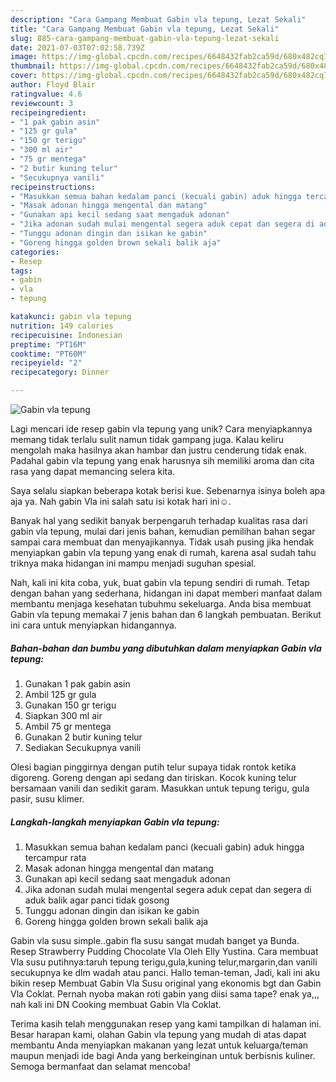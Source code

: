 ```yaml
---
description: "Cara Gampang Membuat Gabin vla tepung, Lezat Sekali"
title: "Cara Gampang Membuat Gabin vla tepung, Lezat Sekali"
slug: 885-cara-gampang-membuat-gabin-vla-tepung-lezat-sekali
date: 2021-07-03T07:02:58.739Z
image: https://img-global.cpcdn.com/recipes/6648432fab2ca59d/680x482cq70/gabin-vla-tepung-foto-resep-utama.jpg
thumbnail: https://img-global.cpcdn.com/recipes/6648432fab2ca59d/680x482cq70/gabin-vla-tepung-foto-resep-utama.jpg
cover: https://img-global.cpcdn.com/recipes/6648432fab2ca59d/680x482cq70/gabin-vla-tepung-foto-resep-utama.jpg
author: Floyd Blair
ratingvalue: 4.6
reviewcount: 3
recipeingredient:
- "1 pak gabin asin"
- "125 gr gula"
- "150 gr terigu"
- "300 ml air"
- "75 gr mentega"
- "2 butir kuning telur"
- "Secukupnya vanili"
recipeinstructions:
- "Masukkan semua bahan kedalam panci (kecuali gabin) aduk hingga tercampur rata"
- "Masak adonan hingga mengental dan matang"
- "Gunakan api kecil sedang saat mengaduk adonan"
- "Jika adonan sudah mulai mengental segera aduk cepat dan segera di aduk balik agar panci tidak gosong"
- "Tunggu adonan dingin dan isikan ke gabin"
- "Goreng hingga golden brown sekali balik aja"
categories:
- Resep
tags:
- gabin
- vla
- tepung

katakunci: gabin vla tepung 
nutrition: 149 calories
recipecuisine: Indonesian
preptime: "PT16M"
cooktime: "PT60M"
recipeyield: "2"
recipecategory: Dinner

---
```



![Gabin vla tepung](https://img-global.cpcdn.com/recipes/6648432fab2ca59d/680x482cq70/gabin-vla-tepung-foto-resep-utama.jpg)

Lagi mencari ide resep gabin vla tepung yang unik? Cara menyiapkannya memang tidak terlalu sulit namun tidak gampang juga. Kalau keliru mengolah maka hasilnya akan hambar dan justru cenderung tidak enak. Padahal gabin vla tepung yang enak harusnya sih memiliki aroma dan cita rasa yang dapat memancing selera kita.

Saya selalu siapkan beberapa kotak berisi kue. Sebenarnya isinya boleh apa aja ya. Nah gabin Vla ini salah satu isi kotak hari ini☺️.

Banyak hal yang sedikit banyak berpengaruh terhadap kualitas rasa dari gabin vla tepung, mulai dari jenis bahan, kemudian pemilihan bahan segar sampai cara membuat dan menyajikannya. Tidak usah pusing jika hendak menyiapkan gabin vla tepung yang enak di rumah, karena asal sudah tahu triknya maka hidangan ini mampu menjadi suguhan spesial.


Nah, kali ini kita coba, yuk, buat gabin vla tepung sendiri di rumah. Tetap dengan bahan yang sederhana, hidangan ini dapat memberi manfaat dalam membantu menjaga kesehatan tubuhmu sekeluarga. Anda bisa membuat Gabin vla tepung memakai 7 jenis bahan dan 6 langkah pembuatan. Berikut ini cara untuk menyiapkan hidangannya.

<!--inarticleads1-->

##### Bahan-bahan dan bumbu yang dibutuhkan dalam menyiapkan Gabin vla tepung:

1. Gunakan 1 pak gabin asin
1. Ambil 125 gr gula
1. Gunakan 150 gr terigu
1. Siapkan 300 ml air
1. Ambil 75 gr mentega
1. Gunakan 2 butir kuning telur
1. Sediakan Secukupnya vanili


Olesi bagian pinggirnya dengan putih telur supaya tidak rontok ketika digoreng. Goreng dengan api sedang dan tiriskan. Kocok kuning telur bersamaan vanili dan sedikit garam. Masukkan untuk tepung terigu, gula pasir, susu klimer. 

<!--inarticleads2-->

##### Langkah-langkah menyiapkan Gabin vla tepung:

1. Masukkan semua bahan kedalam panci (kecuali gabin) aduk hingga tercampur rata
1. Masak adonan hingga mengental dan matang
1. Gunakan api kecil sedang saat mengaduk adonan
1. Jika adonan sudah mulai mengental segera aduk cepat dan segera di aduk balik agar panci tidak gosong
1. Tunggu adonan dingin dan isikan ke gabin
1. Goreng hingga golden brown sekali balik aja


Gabin vla susu simple..gabin fla susu sangat mudah banget ya Bunda. Resep Strawberry Pudding Chocolate Vla Oleh Elly Yustina. Cara membuat Vla susu putihnya:taruh tepung terigu,gula,kuning telur,margarin,dan vanili secukupnya ke dlm wadah atau panci. Hallo teman-teman, Jadi, kali ini aku bikin resep Membuat Gabin Vla Susu original yang ekonomis bgt dan Gabin Vla Coklat. Pernah nyoba makan roti gabin yang diisi sama tape? enak ya,,, nah kali ini DN Cooking membuat Gabin Vla Coklat. 

Terima kasih telah menggunakan resep yang kami tampilkan di halaman ini. Besar harapan kami, olahan Gabin vla tepung yang mudah di atas dapat membantu Anda menyiapkan makanan yang lezat untuk keluarga/teman maupun menjadi ide bagi Anda yang berkeinginan untuk berbisnis kuliner. Semoga bermanfaat dan selamat mencoba!
